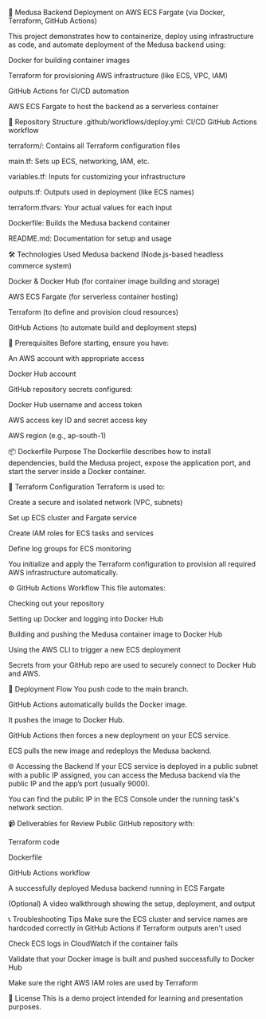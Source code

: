 🚀 Medusa Backend Deployment on AWS ECS Fargate (via Docker, Terraform, GitHub Actions)

This project demonstrates how to containerize, deploy using infrastructure as code, and automate deployment of the Medusa backend using:

Docker for building container images

Terraform for provisioning AWS infrastructure (like ECS, VPC, IAM)

GitHub Actions for CI/CD automation

AWS ECS Fargate to host the backend as a serverless container

📁 Repository Structure
.github/workflows/deploy.yml: CI/CD GitHub Actions workflow

terraform/: Contains all Terraform configuration files

main.tf: Sets up ECS, networking, IAM, etc.

variables.tf: Inputs for customizing your infrastructure

outputs.tf: Outputs used in deployment (like ECS names)

terraform.tfvars: Your actual values for each input

Dockerfile: Builds the Medusa backend container

README.md: Documentation for setup and usage

🛠️ Technologies Used
Medusa backend (Node.js-based headless commerce system)

Docker & Docker Hub (for container image building and storage)

AWS ECS Fargate (for serverless container hosting)

Terraform (to define and provision cloud resources)

GitHub Actions (to automate build and deployment steps)

🚧 Prerequisites
Before starting, ensure you have:

An AWS account with appropriate access

Docker Hub account

GitHub repository secrets configured:

Docker Hub username and access token

AWS access key ID and secret access key

AWS region (e.g., ap-south-1)

📦 Dockerfile Purpose
The Dockerfile describes how to install dependencies, build the Medusa project, expose the application port, and start the server inside a Docker container.

📐 Terraform Configuration
Terraform is used to:

Create a secure and isolated network (VPC, subnets)

Set up ECS cluster and Fargate service

Create IAM roles for ECS tasks and services

Define log groups for ECS monitoring

You initialize and apply the Terraform configuration to provision all required AWS infrastructure automatically.

⚙️ GitHub Actions Workflow
This file automates:

Checking out your repository

Setting up Docker and logging into Docker Hub

Building and pushing the Medusa container image to Docker Hub

Using the AWS CLI to trigger a new ECS deployment

Secrets from your GitHub repo are used to securely connect to Docker Hub and AWS.

🚀 Deployment Flow
You push code to the main branch.

GitHub Actions automatically builds the Docker image.

It pushes the image to Docker Hub.

GitHub Actions then forces a new deployment on your ECS service.

ECS pulls the new image and redeploys the Medusa backend.

🌐 Accessing the Backend
If your ECS service is deployed in a public subnet with a public IP assigned, you can access the Medusa backend via the public IP and the app’s port (usually 9000).

You can find the public IP in the ECS Console under the running task's network section.

📹 Deliverables for Review
Public GitHub repository with:

Terraform code

Dockerfile

GitHub Actions workflow

A successfully deployed Medusa backend running in ECS Fargate

(Optional) A video walkthrough showing the setup, deployment, and output

📞 Troubleshooting Tips
Make sure the ECS cluster and service names are hardcoded correctly in GitHub Actions if Terraform outputs aren't used

Check ECS logs in CloudWatch if the container fails

Validate that your Docker image is built and pushed successfully to Docker Hub

Make sure the right AWS IAM roles are used by Terraform

📄 License
This is a demo project intended for learning and presentation purposes.
